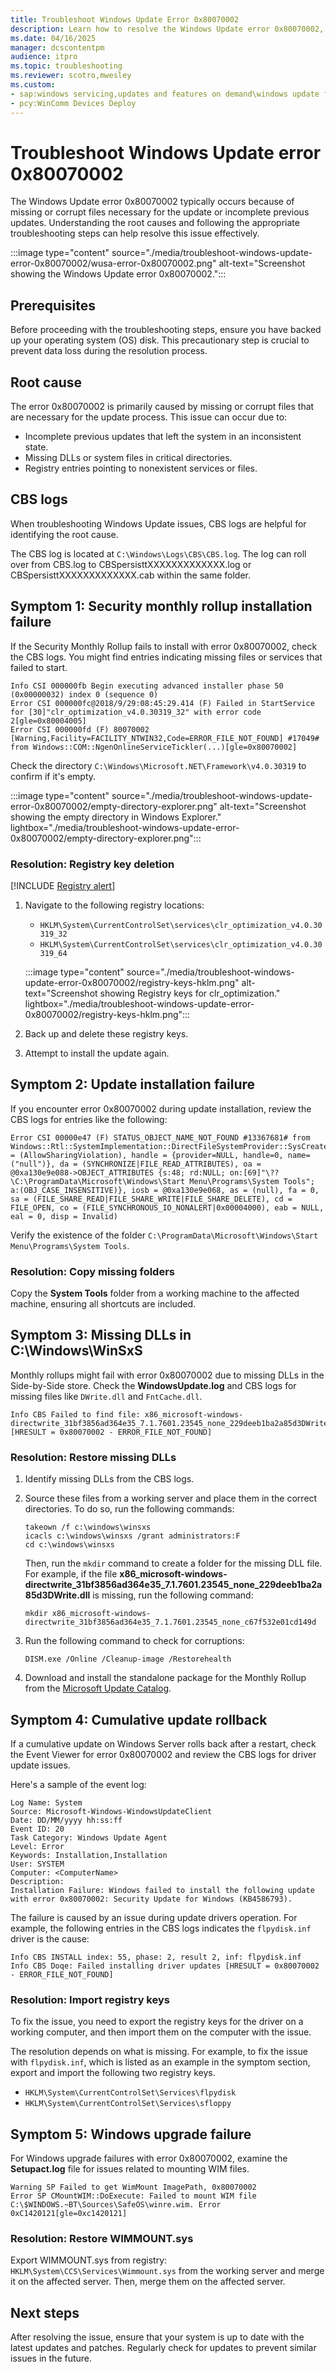 ```yaml
---
title: Troubleshoot Windows Update Error 0x80070002
description: Learn how to resolve the Windows Update error 0x80070002, which occurs due to missing or corrupt files or incomplete updates.
ms.date: 04/16/2025
manager: dcscontentpm
audience: itpro
ms.topic: troubleshooting
ms.reviewer: scotro,mwesley
ms.custom:
- sap:windows servicing,updates and features on demand\windows update fails - installation stops with error
- pcy:WinComm Devices Deploy
---
```

# Troubleshoot Windows Update error 0x80070002

The Windows Update error 0x80070002 typically occurs because of missing or corrupt files necessary for the update or incomplete previous updates. Understanding the root causes and following the appropriate troubleshooting steps can help resolve this issue effectively.

:::image type="content" source="./media/troubleshoot-windows-update-error-0x80070002/wusa-error-0x80070002.png" alt-text="Screenshot showing the Windows Update error 0x80070002.":::

## Prerequisites

Before proceeding with the troubleshooting steps, ensure you have backed up your operating system (OS) disk. This precautionary step is crucial to prevent data loss during the resolution process.

## Root cause

The error 0x80070002 is primarily caused by missing or corrupt files that are necessary for the update process. This issue can occur due to:

- Incomplete previous updates that left the system in an inconsistent state.
- Missing DLLs or system files in critical directories.
- Registry entries pointing to nonexistent services or files.

## CBS logs

When troubleshooting Windows Update issues, CBS logs are helpful for identifying the root cause.

The CBS log is located at `C:\Windows\Logs\CBS\CBS.log`. The log can roll over from CBS.log to CBSpersisttXXXXXXXXXXXXX.log or CBSpersisttXXXXXXXXXXXXX.cab within the same folder.

## Symptom 1: Security monthly rollup installation failure

If the Security Monthly Rollup fails to install with error 0x80070002, check the CBS logs. You might find entries indicating missing files or services that failed to start.

```output
Info CSI 000000fb Begin executing advanced installer phase 50 (0x00000032) index 0 (sequence 0)
Error CSI 000000fc@2018/9/29:08:45:29.414 (F) Failed in StartService for [30]"clr_optimization_v4.0.30319_32" with error code 2[gle=0x80004005]
Error CSI 000000fd (F) 80070002 [Warning,Facility=FACILITY_NTWIN32,Code=ERROR_FILE_NOT_FOUND] #17049# from Windows::COM::NgenOnlineServiceTickler(...)[gle=0x80070002]
```

Check the directory `C:\Windows\Microsoft.NET\Framework\v4.0.30319` to confirm if it's empty.

:::image type="content" source="./media/troubleshoot-windows-update-error-0x80070002/empty-directory-explorer.png" alt-text="Screenshot showing the empty directory in Windows Explorer." lightbox="./media/troubleshoot-windows-update-error-0x80070002/empty-directory-explorer.png":::

### Resolution: Registry key deletion

[!INCLUDE [Registry alert](../../includes/registry-important-alert.md)]

1. Navigate to the following registry locations:
   - `HKLM\System\CurrentControlSet\services\clr_optimization_v4.0.30319_32`
   - `HKLM\System\CurrentControlSet\services\clr_optimization_v4.0.30319_64`

   :::image type="content" source="./media/troubleshoot-windows-update-error-0x80070002/registry-keys-hklm.png" alt-text="Screenshot showing Registry keys for clr_optimization." lightbox="./media/troubleshoot-windows-update-error-0x80070002/registry-keys-hklm.png":::

2. Back up and delete these registry keys.
3. Attempt to install the update again.

## Symptom 2: Update installation failure

If you encounter error 0x80070002 during update installation, review the CBS logs for entries like the following:

```output
Error CSI 00000e47 (F) STATUS_OBJECT_NAME_NOT_FOUND #13367681# from Windows::Rtl::SystemImplementation::DirectFileSystemProvider::SysCreateFile(flags = (AllowSharingViolation), handle = {provider=NULL, handle=0, name= ("null")}, da = (SYNCHRONIZE|FILE_READ_ATTRIBUTES), oa = @0xa130e9e088->OBJECT_ATTRIBUTES {s:48; rd:NULL; on:[69]"\??\C:\ProgramData\Microsoft\Windows\Start Menu\Programs\System Tools"; a:(OBJ_CASE_INSENSITIVE)}, iosb = @0xa130e9e068, as = (null), fa = 0, sa = (FILE_SHARE_READ|FILE_SHARE_WRITE|FILE_SHARE_DELETE), cd = FILE_OPEN, co = (FILE_SYNCHRONOUS_IO_NONALERT|0x00004000), eab = NULL, eal = 0, disp = Invalid)
```

Verify the existence of the folder `C:\ProgramData\Microsoft\Windows\Start Menu\Programs\System Tools`.

### Resolution: Copy missing folders

Copy the **System Tools** folder from a working machine to the affected machine, ensuring all shortcuts are included.

## Symptom 3: Missing DLLs in C:\Windows\WinSxS

Monthly rollups might fail with error 0x80070002 due to missing DLLs in the Side-by-Side store. Check the **WindowsUpdate.log** and CBS logs for missing files like `DWrite.dll` and `FntCache.dll`.

```output
Info CBS Failed to find file: x86_microsoft-windows-directwrite_31bf3856ad364e35_7.1.7601.23545_none_229deeb1ba2a85d3DWrite.dll [HRESULT = 0x80070002 - ERROR_FILE_NOT_FOUND]
```

### Resolution: Restore missing DLLs

1. Identify missing DLLs from the CBS logs.
2. Source these files from a working server and place them in the correct directories. To do so, run the following commands:

   ```console
   takeown /f c:\windows\winsxs
   icacls c:\windows\winsxs /grant administrators:F
   cd c:\windows\winsxs   
   ```

   Then, run the `mkdir` command to create a folder for the missing DLL file. For example, if the file **x86_microsoft-windows-directwrite_31bf3856ad364e35_7.1.7601.23545_none_229deeb1ba2a85d3DWrite.dll** is missing, run the following command:

   ```console
   mkdir x86_microsoft-windows-directwrite_31bf3856ad364e35_7.1.7601.23545_none_c67f532e01cd149d
   ```

3. Run the following command to check for corruptions:

   ```console
   DISM.exe /Online /Cleanup-image /Restorehealth
   ```

4. Download and install the standalone package for the Monthly Rollup from the [Microsoft Update Catalog](https://www.catalog.update.microsoft.com/Home.aspx).

## Symptom 4: Cumulative update rollback

If a cumulative update on Windows Server rolls back after a restart, check the Event Viewer for error 0x80070002 and review the CBS logs for driver update issues.

Here's a sample of the event log:

```output
Log Name: System  
Source: Microsoft-Windows-WindowsUpdateClient  
Date: DD/MM/yyyy hh:ss:ff  
Event ID: 20  
Task Category: Windows Update Agent  
Level: Error  
Keywords: Installation,Installation  
User: SYSTEM  
Computer: <ComputerName>  
Description:  
Installation Failure: Windows failed to install the following update with error 0x80070002: Security Update for Windows (KB4586793).
```

The failure is caused by an issue during update drivers operation. For example, the following entries in the CBS logs indicates the `flpydisk.inf` driver is the cause:

```output
Info CBS INSTALL index: 55, phase: 2, result 2, inf: flpydisk.inf
Info CBS Doqe: Failed installing driver updates [HRESULT = 0x80070002 - ERROR_FILE_NOT_FOUND]
```

### Resolution: Import registry keys

To fix the issue, you need to export the registry keys for the driver on a working computer, and then import them on the computer with the issue.

The resolution depends on what is missing. For example, to fix the issue with `flpydisk.inf`, which is listed as an example in the symptom section, export and import the following two registry keys.

- `HKLM\System\CurrentControlSet\Services\flpydisk`
- `HKLM\System\CurrentControlSet\Services\sfloppy`

## Symptom 5: Windows upgrade failure

For Windows upgrade failures with error 0x80070002, examine the **Setupact.log** file for issues related to mounting WIM files.

```output
Warning SP Failed to get WimMount ImagePath, 0x80070002
Error SP CMountWIM::DoExecute: Failed to mount WIM file C:\$WINDOWS.~BT\Sources\SafeOS\winre.wim. Error 0xC1420121[gle=0xc1420121]
```

### Resolution: Restore WIMMOUNT.sys

Export WIMMOUNT.sys from registry: `HKLM\System\CCS\Services\Wimmount.sys` from the working server and merge it on the affected server. Then, merge them on the affected server.

## Next steps

After resolving the issue, ensure that your system is up to date with the latest updates and patches. Regularly check for updates to prevent similar issues in the future.
